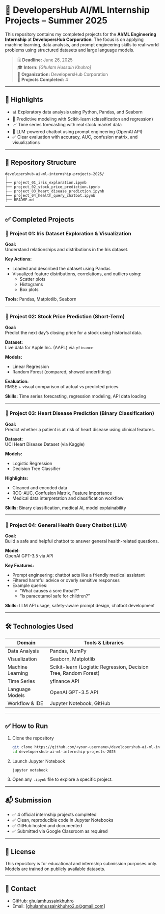 # 🧠 DevelopersHub AI/ML Internship Projects – Summer 2025

This repository contains my completed projects for the **AI/ML Engineering Internship** at **DevelopersHub Corporation**. The focus is on applying machine learning, data analysis, and prompt engineering skills to real-world problems using structured datasets and large language models.

> 🗓️ **Deadline:** June 26, 2025  
> 🎓 **Intern:** *[Ghulam Hussain Khuhro]*  
> 🏢 **Organization:** DevelopersHub Corporation  
> 📁 **Projects Completed:** 4

---

## 🚀 Highlights

- 📊 Exploratory data analysis using Python, Pandas, and Seaborn
- 🤖 Predictive modeling with Scikit-learn (classification and regression)
- 📈 Time series forecasting with real stock market data
- 💬 LLM-powered chatbot using prompt engineering (OpenAI API)
- ✅ Clear evaluation with accuracy, AUC, confusion matrix, and visualizations

---

## 📂 Repository Structure

```
developershub-ai-ml-internship-projects-2025/
│
├── project_01_iris_exploration.ipynb
├── project_02_stock_price_prediction.ipynb
├── project_03_heart_disease_prediction.ipynb
├── project_04_health_query_chatbot.ipynb
├── README.md
```

---

## ✅ Completed Projects

### 📁 Project 01: Iris Dataset Exploration & Visualization

**Goal:**  
Understand relationships and distributions in the Iris dataset.

**Key Actions:**  
- Loaded and described the dataset using Pandas
- Visualized feature distributions, correlations, and outliers using:
  - Scatter plots
  - Histograms
  - Box plots

**Tools:** Pandas, Matplotlib, Seaborn

---

### 📁 Project 02: Stock Price Prediction (Short-Term)

**Goal:**  
Predict the next day’s closing price for a stock using historical data.

**Dataset:**  
Live data for Apple Inc. (AAPL) via `yfinance`

**Models:**  
- Linear Regression  
- Random Forest (compared, showed underfitting)

**Evaluation:**  
RMSE + visual comparison of actual vs predicted prices

**Skills:** Time series forecasting, regression modeling, API data loading

---

### 📁 Project 03: Heart Disease Prediction (Binary Classification)

**Goal:**  
Predict whether a patient is at risk of heart disease using clinical features.

**Dataset:**  
UCI Heart Disease Dataset (via Kaggle)

**Models:**  
- Logistic Regression  
- Decision Tree Classifier

**Highlights:**  
- Cleaned and encoded data
- ROC-AUC, Confusion Matrix, Feature Importance
- Medical data interpretation and classification workflow

**Skills:** Binary classification, medical AI, model explainability

---

### 📁 Project 04: General Health Query Chatbot (LLM)

**Goal:**  
Build a safe and helpful chatbot to answer general health-related questions.

**Model:**  
OpenAI GPT-3.5 via API

**Key Features:**  
- Prompt engineering: chatbot acts like a friendly medical assistant
- Filtered harmful advice or overly sensitive responses
- Example queries:
  - “What causes a sore throat?”
  - “Is paracetamol safe for children?”

**Skills:** LLM API usage, safety-aware prompt design, chatbot development

---

## 🛠️ Technologies Used

| Domain                 | Tools & Libraries                               |
|------------------------|-------------------------------------------------|
| Data Analysis          | Pandas, NumPy                                   |
| Visualization          | Seaborn, Matplotlib                             |
| Machine Learning       | Scikit-learn (Logistic Regression, Decision Tree, Random Forest) |
| Time Series            | yfinance API                                    |
| Language Models        | OpenAI GPT-3.5 API                              |
| Workflow & IDE         | Jupyter Notebook, GitHub                        |

---

## ✅ How to Run

1. Clone the repository  
   ```bash
   git clone https://github.com/<your-username>/developershub-ai-ml-internship-projects-2025.git
   cd developershub-ai-ml-internship-projects-2025
   ```

2. Launch Jupyter Notebook  
   ```bash
   jupyter notebook
   ```

3. Open any `.ipynb` file to explore a specific project.

---

## 📬 Submission

- ✅ 4 official internship projects completed  
- ✅ Clean, reproducible code in Jupyter Notebooks  
- ✅ GitHub hosted and documented  
- ✅ Submitted via Google Classroom as required

---

## 📜 License

This repository is for educational and internship submission purposes only. Models are trained on publicly available datasets.

---

## 🙋 Contact

- GitHub: [ghulamhussainkhuhro](https://github.com/ghulamhussainkhuhro)  
- Email: [ghulamhussainkhuhro2.o@gmail.com]

